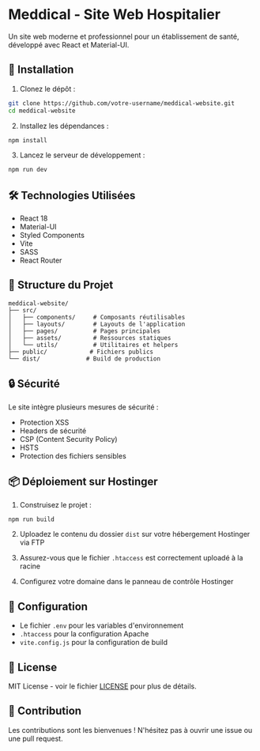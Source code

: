 # Meddical - Site Web Hospitalier

Un site web moderne et professionnel pour un établissement de santé, développé avec React et Material-UI.

## 🚀 Installation

1. Clonez le dépôt :
```bash
git clone https://github.com/votre-username/meddical-website.git
cd meddical-website
```

2. Installez les dépendances :
```bash
npm install
```

3. Lancez le serveur de développement :
```bash
npm run dev
```

## 🛠️ Technologies Utilisées

- React 18
- Material-UI
- Styled Components
- Vite
- SASS
- React Router

## 📁 Structure du Projet

```
meddical-website/
├── src/
│   ├── components/     # Composants réutilisables
│   ├── layouts/        # Layouts de l'application
│   ├── pages/          # Pages principales
│   ├── assets/         # Ressources statiques
│   └── utils/          # Utilitaires et helpers
├── public/            # Fichiers publics
└── dist/             # Build de production
```

## 🔒 Sécurité

Le site intègre plusieurs mesures de sécurité :
- Protection XSS
- Headers de sécurité
- CSP (Content Security Policy)
- HSTS
- Protection des fichiers sensibles

## 📦 Déploiement sur Hostinger

1. Construisez le projet :
```bash
npm run build
```

2. Uploadez le contenu du dossier `dist` sur votre hébergement Hostinger via FTP

3. Assurez-vous que le fichier `.htaccess` est correctement uploadé à la racine

4. Configurez votre domaine dans le panneau de contrôle Hostinger

## 🔧 Configuration

- Le fichier `.env` pour les variables d'environnement
- `.htaccess` pour la configuration Apache
- `vite.config.js` pour la configuration de build

## 📝 License

MIT License - voir le fichier [LICENSE](LICENSE) pour plus de détails.

## 👥 Contribution

Les contributions sont les bienvenues ! N'hésitez pas à ouvrir une issue ou une pull request. 